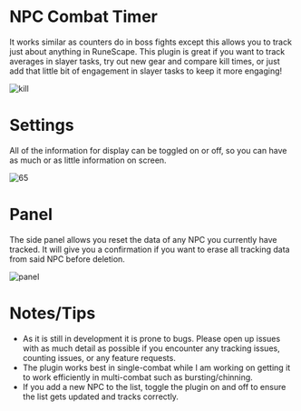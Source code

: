 # NPC Combat Timer
It works similar as counters do in boss fights except this allows you to track just about anything in RuneScape. This plugin is great if you want to track averages in slayer tasks, try out new gear and compare kill times, or just add that little bit of engagement in slayer tasks to keep it more engaging!


![kill](https://github.com/user-attachments/assets/34d3e47d-55f6-4ab9-9352-06ac360d5e8e)


# Settings
All of the information for display can be toggled on or off, so you can have as much or as little information on screen.

![65](https://github.com/user-attachments/assets/59e66fb5-de2f-4d6c-bafa-95053d38feb8)

# Panel
The side panel allows you reset the data of any NPC you currently have tracked. It will give you a confirmation if you want to erase all tracking data from said NPC before deletion.

![panel](https://github.com/user-attachments/assets/c2702fd9-baab-42f2-b906-407651912649)

# Notes/Tips

 - As it is still in development it is prone to bugs. Please open up issues with as much detail as possible if you encounter any tracking issues, counting issues, or any feature requests.
 - The plugin works best in single-combat while I am working on getting it to work efficiently in multi-combat such as bursting/chinning.
 - If you add a new NPC to the list, toggle the plugin on and off to ensure the list gets updated and tracks correctly.

 
